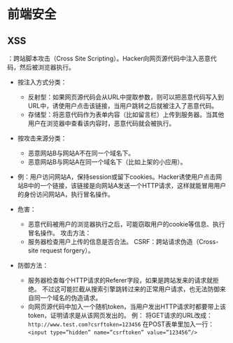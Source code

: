 # 前端安全

## XSS

：跨站脚本攻击（Cross Site Scripting）。Hacker向网页源代码中注入恶意代码，然后被浏览器执行。

- 按注入方式分类：
  - 反射型：如果网页源代码会从URL中提取参数，则可以把恶意代码写入到URL中，诱使用户点击该链接，当用户跳转之后就被注入了恶意代码。
  - 存储型：将恶意代码作为表单内容（比如留言栏）上传到服务器。当其他用户在浏览器中查看该内容时，恶意代码就会被执行。

- 按攻击来源分类：
  - 恶意网站B与网站A不在同一个域名下。
  - 恶意网站B与网站A在同一个域名下（比如上架的小应用）。

- 例：用户访问网站A，保持session或留下cookies。Hacker诱使用户点击网站B中的一个链接，该链接是向网站A发送一个HTTP请求，这样就能冒用用户的身份访问网站A，执行冒名操作。

- 危害：
  - 恶意代码被用户的浏览器执行之后，可能窃取用户的cookie等信息、执行冒名操作。
攻击方法：
  - 服务器检查用户上传的信息是否合法。
CSRF：跨站请求伪造（Cross-site request forgery）。

- 防御方法：
  - 服务器检查每个HTTP请求的Referer字段，如果是跨站发来的请求就拒绝。
    不过这可能拦截从搜索引擎跳转过来的正常用户请求，也无法防御来自同一个域名的伪造请求。
  - 向网页源代码中加入一个随机token，当用户发出HTTP请求时都要带上该token，证明请求是从该网页发出的。
    例：
    将GET请求的URL改成：`http://www.test.com?csrftoken=123456`
    在POST表单里加入一行：`<input type=”hidden” name=”csrftoken” value=”123456”/>`
